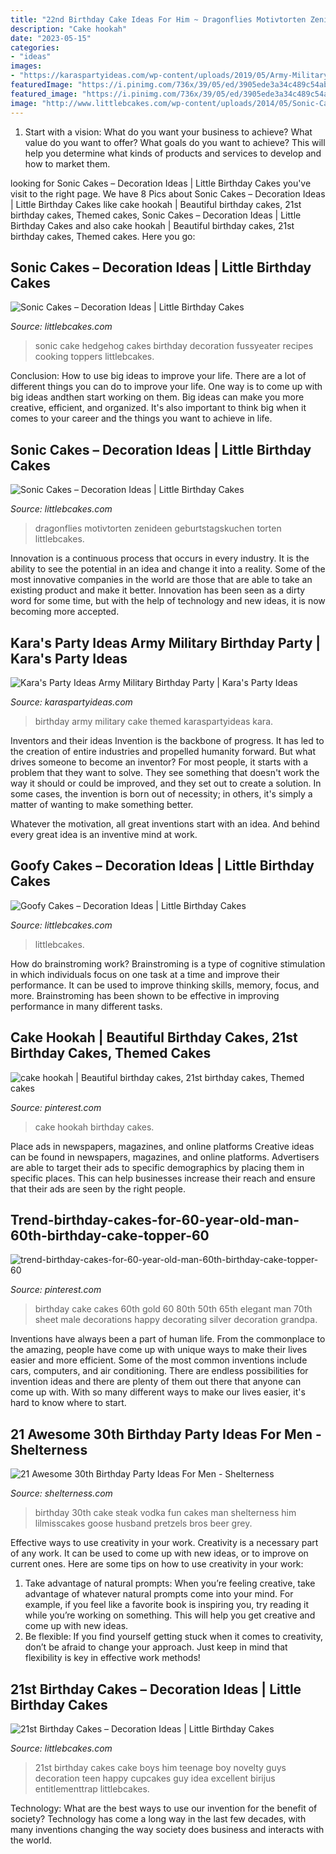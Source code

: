 ```yaml
---
title: "22nd Birthday Cake Ideas For Him ~ Dragonflies Motivtorten Zenideen Geburtstagskuchen Torten Littlebcakes"
description: "Cake hookah"
date: "2023-05-15"
categories:
- "ideas"
images:
- "https://karaspartyideas.com/wp-content/uploads/2019/05/Army-Military-Birthday-Party-via-Karas-Party-Ideas-KarasPartyIdeas.com15.jpg"
featuredImage: "https://i.pinimg.com/736x/39/05/ed/3905ede3a34c489c54ab7810b6fa2299.jpg"
featured_image: "https://i.pinimg.com/736x/39/05/ed/3905ede3a34c489c54ab7810b6fa2299.jpg"
image: "http://www.littlebcakes.com/wp-content/uploads/2014/05/Sonic-Cakes-Images.jpg"
---
```



1. Start with a vision: What do you want your business to achieve? What value do you want to offer? What goals do you want to achieve? This will help you determine what kinds of products and services to develop and how to market them.

	

		
looking for Sonic Cakes – Decoration Ideas | Little Birthday Cakes you've visit to the right page. We have 8 Pics about Sonic Cakes – Decoration Ideas | Little Birthday Cakes like cake hookah | Beautiful birthday cakes, 21st birthday cakes, Themed cakes, Sonic Cakes – Decoration Ideas | Little Birthday Cakes and also cake hookah | Beautiful birthday cakes, 21st birthday cakes, Themed cakes. Here you go:
		
    
## Sonic Cakes – Decoration Ideas | Little Birthday Cakes

<img loading=lazy src="http://www.littlebcakes.com/wp-content/uploads/2014/05/Sonic-Cakes-Images.jpg" onerror="this.onerror=null;this.src='https://tse2.mm.bing.net/th?id=OIP.FXqUi1_9AJ084J4nsdJzHwHaJ4&amp;pid=15.1';" alt="Sonic Cakes – Decoration Ideas | Little Birthday Cakes">

_Source: littlebcakes.com_

>sonic cake hedgehog cakes birthday decoration fussyeater recipes cooking toppers littlebcakes. 

	

Conclusion: How to use big ideas to improve your life.
There are a lot of different things you can do to improve your life. One way is to come up with big ideas andthen start working on them. Big ideas can make you more creative, efficient, and organized. It's also important to think big when it comes to your career and the things you want to achieve in life.

    
## Sonic Cakes – Decoration Ideas | Little Birthday Cakes

<img loading=lazy src="https://www.littlebcakes.com/wp-content/uploads/2014/05/Sonic-Cake-Decorations-1024x768.jpg" onerror="this.onerror=null;this.src='https://tse2.mm.bing.net/th?id=OIP.KR6_yEE6cCLK5hPAAQUxfAHaFj&amp;pid=15.1';" alt="Sonic Cakes – Decoration Ideas | Little Birthday Cakes">

_Source: littlebcakes.com_

>dragonflies motivtorten zenideen geburtstagskuchen torten littlebcakes. 

	

Innovation is a continuous process that occurs in every industry. It is the ability to see the potential in an idea and change it into a reality. Some of the most innovative companies in the world are those that are able to take an existing product and make it better. Innovation has been seen as a dirty word for some time, but with the help of technology and new ideas, it is now becoming more accepted.

    
## Kara&#039;s Party Ideas Army Military Birthday Party | Kara&#039;s Party Ideas

<img loading=lazy src="https://karaspartyideas.com/wp-content/uploads/2019/05/Army-Military-Birthday-Party-via-Karas-Party-Ideas-KarasPartyIdeas.com15.jpg" onerror="this.onerror=null;this.src='https://tse3.mm.bing.net/th?id=OIP.znqviHByk8icAKlj-FXCcwHaLH&amp;pid=15.1';" alt="Kara&#039;s Party Ideas Army Military Birthday Party | Kara&#039;s Party Ideas">

_Source: karaspartyideas.com_

>birthday army military cake themed karaspartyideas kara. 

	

Inventors and their ideas
Invention is the backbone of progress. It has led to the creation of entire industries and propelled humanity forward. But what drives someone to become an inventor?
For most people, it starts with a problem that they want to solve. They see something that doesn't work the way it should or could be improved, and they set out to create a solution. In some cases, the invention is born out of necessity; in others, it's simply a matter of wanting to make something better.

Whatever the motivation, all great inventions start with an idea. And behind every great idea is an inventive mind at work.

    
## Goofy Cakes – Decoration Ideas | Little Birthday Cakes

<img loading=lazy src="https://www.littlebcakes.com/wp-content/uploads/2014/05/Goofy-Birthday-Cakes.jpg" onerror="this.onerror=null;this.src='https://tse1.mm.bing.net/th?id=OIP.sA0dhL8ZN8EZG9q1kfIq-gHaJ4&amp;pid=15.1';" alt="Goofy Cakes – Decoration Ideas | Little Birthday Cakes">

_Source: littlebcakes.com_

>littlebcakes. 

	

How do brainstroming work?
Brainstroming is a type of cognitive stimulation in which individuals focus on one task at a time and improve their performance. It can be used to improve thinking skills, memory, focus, and more. Brainstroming has been shown to be effective in improving performance in many different tasks.

    
## Cake Hookah | Beautiful Birthday Cakes, 21st Birthday Cakes, Themed Cakes

<img loading=lazy src="https://i.pinimg.com/736x/39/05/ed/3905ede3a34c489c54ab7810b6fa2299.jpg" onerror="this.onerror=null;this.src='https://tse4.mm.bing.net/th?id=OIP.H1e6wXBFplLnqoU6cJ2oTwHaLH&amp;pid=15.1';" alt="cake hookah | Beautiful birthday cakes, 21st birthday cakes, Themed cakes">

_Source: pinterest.com_

>cake hookah birthday cakes. 

	

Place ads in newspapers, magazines, and online platforms
Creative ideas can be found in newspapers, magazines, and online platforms. Advertisers are able to target their ads to specific demographics by placing them in specific places. This can help businesses increase their reach and ensure that their ads are seen by the right people.

    
## Trend-birthday-cakes-for-60-year-old-man-60th-birthday-cake-topper-60

<img loading=lazy src="https://i.pinimg.com/736x/c8/d7/cf/c8d7cf068444025b6f0a776e8fde5f70.jpg" onerror="this.onerror=null;this.src='https://tse3.mm.bing.net/th?id=OIP.WCsRcN70z2CLKfP0aKsNMAHaLD&amp;pid=15.1';" alt="trend-birthday-cakes-for-60-year-old-man-60th-birthday-cake-topper-60">

_Source: pinterest.com_

>birthday cake cakes 60th gold 60 80th 50th 65th elegant man 70th sheet male decorations happy decorating silver decoration grandpa. 

	

Inventions have always been a part of human life. From the commonplace to the amazing, people have come up with unique ways to make their lives easier and more efficient. Some of the most common inventions include cars, computers, and air conditioning. There are endless possibilities for invention ideas and there are plenty of them out there that anyone can come up with. With so many different ways to make our lives easier, it's hard to know where to start.

    
## 21 Awesome 30th Birthday Party Ideas For Men - Shelterness

<img loading=lazy src="https://i.shelterness.com/2017/02/22-steak-30th-birthday-cake-for-fun.jpg" onerror="this.onerror=null;this.src='https://tse4.mm.bing.net/th?id=OIP.AOU1sh_wknLpA6RV42UatAHaLw&amp;pid=15.1';" alt="21 Awesome 30th Birthday Party Ideas For Men - Shelterness">

_Source: shelterness.com_

>birthday 30th cake steak vodka fun cakes man shelterness him lilmisscakes goose husband pretzels bros beer grey. 

	

Effective ways to use creativity in your work.
Creativity is a necessary part of any work. It can be used to come up with new ideas, or to improve on current ones. Here are some tips on how to use creativity in your work: 
1. Take advantage of natural prompts: When you’re feeling creative, take advantage of whatever natural prompts come into your mind. For example, if you feel like a favorite book is inspiring you, try reading it while you’re working on something. This will help you get creative and come up with new ideas. 
2. Be flexible: If you find yourself getting stuck when it comes to creativity, don’t be afraid to change your approach. Just keep in mind that flexibility is key in effective work methods! 

    
## 21st Birthday Cakes – Decoration Ideas | Little Birthday Cakes

<img loading=lazy src="http://www.littlebcakes.com/wp-content/uploads/2014/02/21st-Birthday-Cake-768x1024.jpg" onerror="this.onerror=null;this.src='https://tse2.mm.bing.net/th?id=OIP.dDSNhLNVPcQaiIWfbp_0LwHaJ4&amp;pid=15.1';" alt="21st Birthday Cakes – Decoration Ideas | Little Birthday Cakes">

_Source: littlebcakes.com_

>21st birthday cakes cake boys him teenage boy novelty guys decoration teen happy cupcakes guy idea excellent birijus entitlementtrap littlebcakes. 

	

Technology: What are the best ways to use our invention for the benefit of society?
Technology has come a long way in the last few decades, with many inventions changing the way society does business and interacts with the world.

